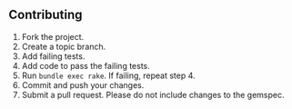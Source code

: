 ## Contributing
1. Fork the project.
2. Create a topic branch.
3. Add failing tests.
4. Add code to pass the failing tests.
5. Run `bundle exec rake`. If failing, repeat step 4.
6. Commit and push your changes.
7. Submit a pull request. Please do not include changes to the gemspec.
